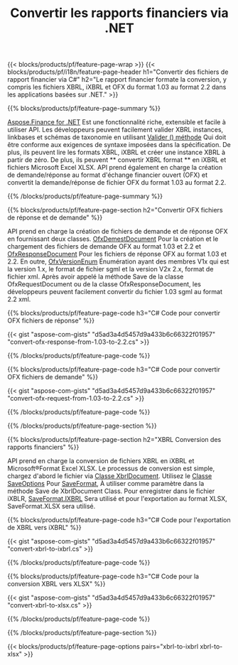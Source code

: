 ﻿---
title: Convertir les rapports financiers via .NET
url: /fr/net/conversion/
description:  C# code pour convertir les rapports financiers dans les fomats de fichiers XBRL, iXBRL et OFX via la bibliothèque .NET.
---
{{< blocks/products/pf/feature-page-wrap >}}
{{< blocks/products/pf/i18n/feature-page-header h1="Convertir des fichiers de rapport financier via C#" h2="Le rapport financier formate la conversion, y compris les fichiers XBRL, iXBRL et OFX du format 1.03 au format 2.2 dans les applications basées sur .NET." >}}

{{% blocks/products/pf/feature-page-summary %}}

[Aspose.Finance for .NET](https://products.aspose.com/finance/net/) Est une fonctionnalité riche, extensible et facile à utiliser API. Les développeurs peuvent facilement valider XBRL instances, linkbases et schémas de taxonomie en utilisant [Valider () méthode](https://apireference.aspose.com/finance/net/aspose.finance.xbrl/xbrlinstance/methods/validate) Qui doit être conforme aux exigences de syntaxe imposées dans la spécification. De plus, ils peuvent lire les formats XBRL, iXBRL et créer une instance XBRL à partir de zéro. De plus, ils peuvent ** convertir XBRL format ** en iXBRL et fichiers Microsoft Excel XLSX. API prend également en charge la création de demande/réponse au format d'échange financier ouvert (OFX) et convertit la demande/réponse de fichier OFX du format 1.03 au format 2.2.

{{% /blocks/products/pf/feature-page-summary %}}

{{% blocks/products/pf/feature-page-section h2="Convertir OFX fichiers de réponse et de demande" %}}

API prend en charge la création de fichiers de demande et de réponse OFX en fournissant deux classes. [OfxDemestDocument](https://apireference.aspose.com/finance/net/aspose.finance.ofx/ofxrequestdocument) Pour la création et le chargement des fichiers de demande OFX au format 1.03 et 2.2 et [OfxResponseDocument](https://apireference.aspose.com/finance/net/aspose.finance.ofx/ofxresponsedocument) Pour les fichiers de réponse OFX au format 1.03 et 2.2. En outre, [OfxVersionEnum](https://apireference.aspose.com/finance/net/aspose.finance.ofx/ofxversionenum) Énumération ayant des membres V1x qui est la version 1.x, le format de fichier sgml et la version V2x 2.x, format de fichier xml. Après avoir appelé la méthode Save de la classe OfxRequestDocument ou de la classe OfxResponseDocument, les développeurs peuvent facilement convertir du fichier 1.03 sgml au format 2.2 xml.


{{% blocks/products/pf/feature-page-code h3="C# Code pour convertir OFX fichiers de réponse" %}}

{{< gist "aspose-com-gists" "d5ad3a4d5457d9a433b6c66322f01957" "convert-ofx-response-from-1.03-to-2.2.cs" >}} 

{{% /blocks/products/pf/feature-page-code %}}

{{% blocks/products/pf/feature-page-code h3="C# Code pour convertir OFX fichiers de demande" %}}

{{< gist "aspose-com-gists" "d5ad3a4d5457d9a433b6c66322f01957" "convert-ofx-request-from-1.03-to-2.2.cs" >}} 

{{% /blocks/products/pf/feature-page-code %}}

{{% /blocks/products/pf/feature-page-section %}}

{{% blocks/products/pf/feature-page-section h2="XBRL Conversion des rapports financiers" %}}

API prend en charge la conversion de fichiers XBRL en iXBRL et Microsoft®Format Excel XLSX. Le processus de conversion est simple, chargez d'abord le fichier via [Classe XbrlDocument](https://apireference.aspose.com/finance/net/aspose.finance.xbrl/xbrldocument). Utilisez le [Classe SaveOptions](https://apireference.aspose.com/finance/net/aspose.finance.xbrl/saveoptions) Pour [SaveFormat](https://apireference.aspose.com/finance/net/aspose.finance.xbrl/saveoptions/properties/saveformat), À utiliser comme paramètre dans la méthode Save de XbrlDocument Class. Pour enregistrer dans le fichier iXBLR, [SaveFormat.IXBRL](https://apireference.aspose.com/finance/net/aspose.finance.xbrl/saveformat) Sera utilisé et pour l'exportation au format XLSX, SaveFormat.XLSX sera utilisé.

{{% blocks/products/pf/feature-page-code h3="C# Code pour l\'exportation de XBRL vers iXBRL" %}}

{{< gist "aspose-com-gists" "d5ad3a4d5457d9a433b6c66322f01957" "convert-xbrl-to-ixbrl.cs" >}} 

{{% /blocks/products/pf/feature-page-code %}}

{{% blocks/products/pf/feature-page-code h3="C# Code pour la conversion XBRL vers XLSX" %}}

{{< gist "aspose-com-gists" "d5ad3a4d5457d9a433b6c66322f01957" "convert-xbrl-to-xlsx.cs" >}} 

{{% /blocks/products/pf/feature-page-code %}}

{{% /blocks/products/pf/feature-page-section %}}

{{< blocks/products/pf/feature-page-options pairs="xbrl-to-ixbrl xbrl-to-xlsx" >}}